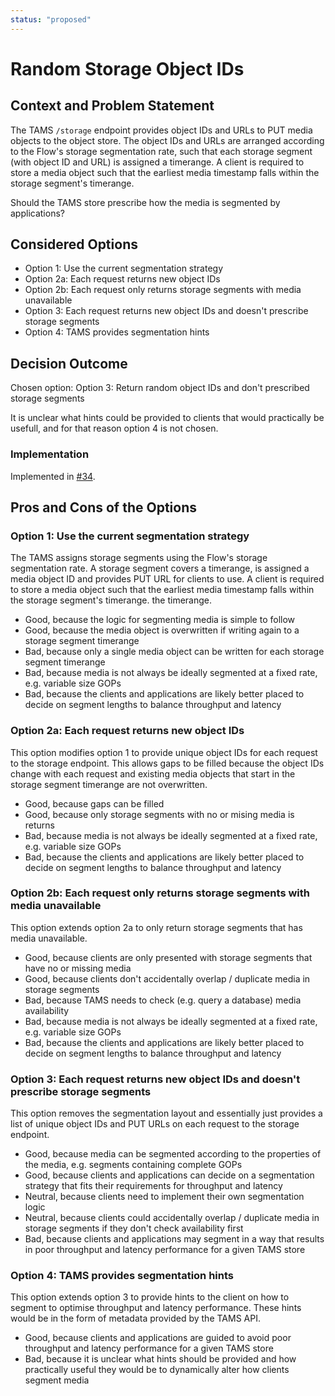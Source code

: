 ```yaml
---
status: "proposed"
---
```

# Random Storage Object IDs

## Context and Problem Statement

The TAMS `/storage` endpoint provides object IDs and URLs to PUT media objects to the object store.
The object IDs and URLs are arranged according to the Flow's storage segmentation rate, such that each storage segment (with object ID and URL) is assigned a timerange.
A client is required to store a media object such that the earliest media timestamp falls within the storage segment's timerange.

Should the TAMS store prescribe how the media is segmented by applications?

## Considered Options

* Option 1: Use the current segmentation strategy
* Option 2a: Each request returns new object IDs
* Option 2b: Each request only returns storage segments with media unavailable
* Option 3: Each request returns new object IDs and doesn't prescribe storage segments
* Option 4: TAMS provides segmentation hints

## Decision Outcome

Chosen option: Option 3: Return random object IDs and don't prescribed storage segments

It is unclear what hints could be provided to clients that would practically be usefull, and for that reason option 4 is not chosen.

### Implementation

Implemented in [#34](https://github.com/bbc/tams/pull/34).

## Pros and Cons of the Options

### Option 1: Use the current segmentation strategy

The TAMS assigns storage segments using the Flow's storage segmentation rate.
A storage segment covers a timerange, is assigned a media object ID and provides PUT URL for clients to use.
A client is required to store a media object such that the earliest media timestamp falls within the storage segment's timerange.
the timerange.

* Good, because the logic for segmenting media is simple to follow
* Good, because the media object is overwritten if writing again to a storage segment timerange
* Bad, because only a single media object can be written for each storage segment timerange
* Bad, because media is not always be ideally segmented at a fixed rate, e.g. variable size GOPs
* Bad, because the clients and applications are likely better placed to decide on segment lengths to balance throughput and latency

### Option 2a: Each request returns new object IDs

This option modifies option 1 to provide unique object IDs for each request to the storage endpoint.
This allows gaps to be filled because the object IDs change with each request and existing media objects that start in the storage segment timerange are not overwritten.

* Good, because gaps can be filled
* Good, because only storage segments with no or mising media is returns
* Bad, because media is not always be ideally segmented at a fixed rate, e.g. variable size GOPs
* Bad, because the clients and applications are likely better placed to decide on segment lengths to balance throughput and latency

### Option 2b: Each request only returns storage segments with media unavailable

This option extends option 2a to only return storage segments that has media unavailable.

* Good, because clients are only presented with storage segments that have no or missing media
* Good, because clients don't accidentally overlap / duplicate media in storage segments
* Bad, because TAMS needs to check (e.g. query a database) media availability
* Bad, because media is not always be ideally segmented at a fixed rate, e.g. variable size GOPs
* Bad, because the clients and applications are likely better placed to decide on segment lengths to balance throughput and latency

### Option 3: Each request returns new object IDs and doesn't prescribe storage segments

This option removes the segmentation layout and essentially just provides a list of unique object IDs and PUT URLs on each request to the storage endpoint.

* Good, because media can be segmented according to the properties of the media, e.g. segments containing complete GOPs
* Good, because clients and applications can decide on a segmentation strategy that fits their requirements for throughput and latency
* Neutral, because clients need to implement their own segmentation logic
* Neutral, because clients could accidentally overlap / duplicate media in storage segments if they don't check availability first
* Bad, because clients and applications may segment in a way that results in poor throughput and latency performance for a given TAMS store

### Option 4: TAMS provides segmentation hints

This option extends option 3 to provide hints to the client on how to segment to optimise throughput and latency performance.
These hints would be in the form of metadata provided by the TAMS API.

* Good, because clients and applications are guided to avoid poor throughput and latency performance for a given TAMS store
* Bad, because it is unclear what hints should be provided and how practically useful they would be to dynamically alter how clients segment media
